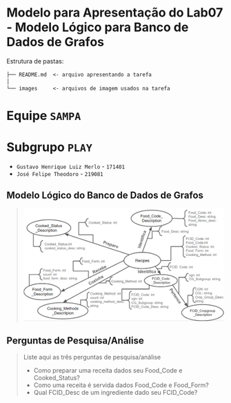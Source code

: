 # Modelo para Apresentação do Lab07 - Modelo Lógico para Banco de Dados de Grafos

Estrutura de pastas:

~~~
├── README.md  <- arquivo apresentando a tarefa
│
└── images     <- arquivos de imagem usados na tarefa
~~~

# Equipe `SAMPA`

# Subgrupo `PLAY`
* `Gustavo Henrique Luiz Merlo` - `171401`
* `José Felipe Theodoro` - `219081`


## Modelo Lógico do Banco de Dados de Grafos
> ![Modelo Lógico de Grafos](images/modelo-logico-grafos.png)

## Perguntas de Pesquisa/Análise

> Liste aqui as três perguntas de pesquisa/análise
> * Como preparar uma receita dados seu Food_Code e Cooked_Status?
> * Como uma receita é servida dados Food_Code e Food_Form?
> * Qual FCID_Desc de um ingrediente dado seu FCID_Code?

